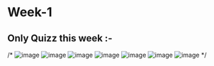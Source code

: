# Week-1
## Only Quizz this week :- 
/*
![image](https://user-images.githubusercontent.com/86871718/137832732-a8af1b10-2f66-42fc-887e-b7b052664526.png)
![image](https://user-images.githubusercontent.com/86871718/137832737-ebaf2a68-d74f-4a36-80fb-1024d75b8502.png)
![image](https://user-images.githubusercontent.com/86871718/137832743-778d3d7c-9aa0-46f1-9aa0-a9ca41f5d684.png)
![image](https://user-images.githubusercontent.com/86871718/137832748-a46415f7-49f1-494b-98c8-aa610766e301.png)
![image](https://user-images.githubusercontent.com/86871718/137832754-dc0b430e-8b0d-4e48-b648-54dcdcd84fde.png)
![image](https://user-images.githubusercontent.com/86871718/137832761-038e2726-0fbd-43e4-8348-f04db9a3764b.png)
![image](https://user-images.githubusercontent.com/86871718/137832767-7a3ffec4-efd3-4c41-bb9e-63a461e9dbb1.png)
*/
